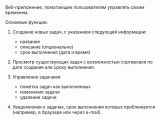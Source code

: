 Веб-приложение, помогающее пользователям управлять своим временем.

Основные функции:
1) Создание новых задач, с указанием следующей информации:
    - название 
    - описание (опционально)
    - срок выполнения (дата и время)

2) Просмотр существующих задач с возможностью сортировки по дате создания или сроку выполнения.
3) Управление задачами:
    - пометка задач как выполненных
    - изменение задачи
    - удаление задачи
4) Уведомления о задачах, срок выполнения которых приближается (например, в браузере или через e-mail).
